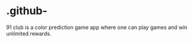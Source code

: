 
# .github-
91 club is a color prediction game app where one can play games and win unlimited rewards.
